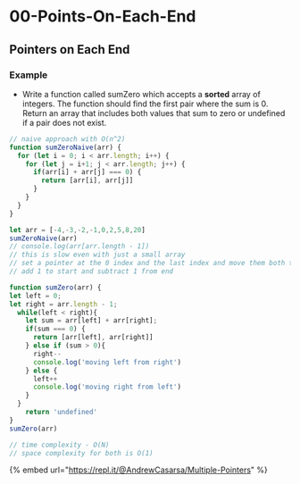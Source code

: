 # 00-Points-On-Each-End

## Pointers on Each End

### Example

* Write a function called sumZero which accepts a **sorted** array of integers. The function should find the first pair where the sum is 0. Return an array that includes both values that sum to zero or undefined if a pair does not exist. 

```javascript
// naive approach with O(n^2)
function sumZeroNaive(arr) {
  for (let i = 0; i < arr.length; i++) {
    for (let j = i+1; j < arr.length; j++) {
      if(arr[i] + arr[j] === 0) {
        return [arr[i], arr[j]]
      }
    }
  }
}

let arr = [-4,-3,-2,-1,0,2,5,8,20]
sumZeroNaive(arr)
// console.log(arr[arr.length - 1])
// this is slow even with just a small array
// set a pointer at the 0 index and the last index and move them both towards each other. 
// add 1 to start and subtract 1 from end

function sumZero(arr) {
let left = 0;
let right = arr.length - 1;
  while(left < right){
    let sum = arr[left] + arr[right];
    if(sum === 0) {
      return [arr[left], arr[right]]
    } else if (sum > 0){
      right--
      console.log('moving left from right')
    } else {
      left++
      console.log('moving right from left')
    }
  }
    return 'undefined'
}
sumZero(arr)

// time complexity - O(N)
// space complexity for both is O(1)
```

{% embed url="https://repl.it/@AndrewCasarsa/Multiple-Pointers" %}

